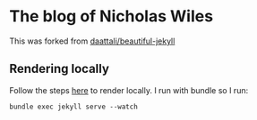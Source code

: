 # The blog of Nicholas Wiles

This was forked from [daattali/beautiful-jekyll](https://github.com/daattali/beautiful-jekyll)

## Rendering locally
Follow the steps [here](https://help.github.com/en/github/working-with-github-pages/testing-your-github-pages-site-locally-with-jekyll) to render locally. I run with bundle so I run: 

```
bundle exec jekyll serve --watch
```
